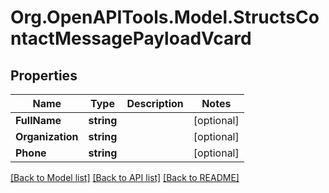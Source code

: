 
# Org.OpenAPITools.Model.StructsContactMessagePayloadVcard

## Properties

Name | Type | Description | Notes
------------ | ------------- | ------------- | -------------
**FullName** | **string** |  | [optional] 
**Organization** | **string** |  | [optional] 
**Phone** | **string** |  | [optional] 

[[Back to Model list]](../README.md#documentation-for-models)
[[Back to API list]](../README.md#documentation-for-api-endpoints)
[[Back to README]](../README.md)


